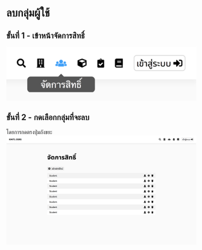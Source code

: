 # ลบกลุ่มผู้ใช้

## ขั้นที่ 1 - เข้าหน้าจัดการสิทธิ์
![](../img/navigation-bar/permission-button.png)

## ขั้นที่ 2 - กดเลือกกลุ่มที่จะลบ
โดยการกดตรงปุ่มถังขยะ
![](../img/manage-role-permission/overall.png)
